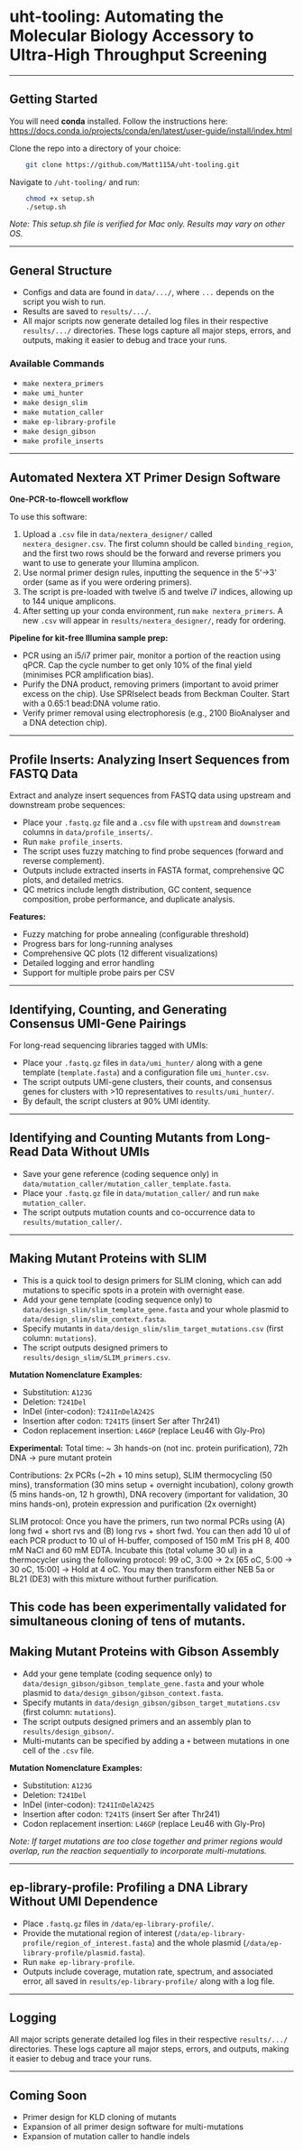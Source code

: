 # uht-tooling: Automating the Molecular Biology Accessory to Ultra-High Throughput Screening

---

## Getting Started

You will need **conda** installed. Follow the instructions here:
https://docs.conda.io/projects/conda/en/latest/user-guide/install/index.html

Clone the repo into a directory of your choice:

```bash
	git clone https://github.com/Matt115A/uht-tooling.git
```

Navigate to `/uht-tooling/` and run:

```bash
	chmod +x setup.sh
	./setup.sh
```

*Note: This setup.sh file is verified for Mac only. Results may vary on other OS.*

---

## General Structure

- Configs and data are found in `data/.../`, where `...` depends on the script you wish to run.
- Results are saved to `results/.../`.
- All major scripts now generate detailed log files in their respective `results/.../` directories. These logs capture all major steps, errors, and outputs, making it easier to debug and trace your runs.

### Available Commands

- `make nextera_primers`
- `make umi_hunter`
- `make design_slim`
- `make mutation_caller`
- `make ep-library-profile`
- `make design_gibson`
- `make profile_inserts`

---

## Automated Nextera XT Primer Design Software

**One-PCR-to-flowcell workflow**

To use this software:
1. Upload a `.csv` file in `data/nextera_designer/` called `nextera_designer.csv`. The first column should be called `binding_region`, and the first two rows should be the forward and reverse primers you want to use to generate your Illumina amplicon.
2. Use normal primer design rules, inputting the sequence in the 5'→3' order (same as if you were ordering primers).
3. The script is pre-loaded with twelve i5 and twelve i7 indices, allowing up to 144 unique amplicons.
4. After setting up your conda environment, run `make nextera_primers`. A new `.csv` will appear in `results/nextera_designer/`, ready for ordering.

**Pipeline for kit-free Illumina sample prep:**
- PCR using an i5/i7 primer pair, monitor a portion of the reaction using qPCR. Cap the cycle number to get only 10% of the final yield (minimises PCR amplification bias).
- Purify the DNA product, removing primers (important to avoid primer excess on the chip). Use SPRIselect beads from Beckman Coulter. Start with a 0.65:1 bead:DNA volume ratio.
- Verify primer removal using electrophoresis (e.g., 2100 BioAnalyser and a DNA detection chip).

---

## Profile Inserts: Analyzing Insert Sequences from FASTQ Data

Extract and analyze insert sequences from FASTQ data using upstream and downstream probe sequences:

- Place your `.fastq.gz` file and a `.csv` file with `upstream` and `downstream` columns in `data/profile_inserts/`.
- Run `make profile_inserts`.
- The script uses fuzzy matching to find probe sequences (forward and reverse complement).
- Outputs include extracted inserts in FASTA format, comprehensive QC plots, and detailed metrics.
- QC metrics include length distribution, GC content, sequence composition, probe performance, and duplicate analysis.

**Features:**
- Fuzzy matching for probe annealing (configurable threshold)
- Progress bars for long-running analyses
- Comprehensive QC plots (12 different visualizations)
- Detailed logging and error handling
- Support for multiple probe pairs per CSV

---

## Identifying, Counting, and Generating Consensus UMI-Gene Pairings

For long-read sequencing libraries tagged with UMIs:
- Place your `.fastq.gz` files in `data/umi_hunter/` along with a gene template (`template.fasta`) and a configuration file `umi_hunter.csv`.
- The script outputs UMI-gene clusters, their counts, and consensus genes for clusters with >10 representatives to `results/umi_hunter/`.
- By default, the script clusters at 90% UMI identity.

---

## Identifying and Counting Mutants from Long-Read Data Without UMIs

- Save your gene reference (coding sequence only) in `data/mutation_caller/mutation_caller_template.fasta`.
- Place your `.fastq.gz` file in `data/mutation_caller/` and run `make mutation_caller`.
- The script outputs mutation counts and co-occurrence data to `results/mutation_caller/`.

---

## Making Mutant Proteins with SLIM


- This is a quick tool to design primers for SLIM cloning, which can add mutations to specific spots in a protein with overnight ease.
- Add your gene template (coding sequence only) to `data/design_slim/slim_template_gene.fasta` and your whole plasmid to `data/design_slim/slim_context.fasta`.
- Specify mutants in `data/design_slim/slim_target_mutations.csv` (first column: `mutations`).
- The script outputs designed primers to `results/design_slim/SLIM_primers.csv`.

**Mutation Nomenclature Examples:**
- Substitution: `A123G`
- Deletion: `T241Del`
- InDel (inter-codon): `T241InDelA242S`
- Insertion after codon: `T241TS` (insert Ser after Thr241)
- Codon replacement insertion: `L46GP` (replace Leu46 with Gly-Pro)

**Experimental:**
Total time:
~ 3h hands-on (not inc. protein purification), 72h DNA -> pure mutant protein

Contributions:
2x PCRs (~2h + 10 mins setup), SLIM thermocycling (50 mins), transformation (30 mins setup + overnight incubation), colony growth (5 mins hands-on, 12 h growth), DNA recovery (important for validation, 30 mins hands-on), protein expression and purification (2x overnight)

SLIM protocol:
Once you have the primers, run two normal PCRs using (A) long fwd + short rvs and (B) long rvs + short fwd. You can then add 10 ul of each PCR product to 10 ul of H-buffer, composed of 150 mM Tris pH 8, 400 mM NaCl and 60 mM EDTA. Incubate this (total volume 30 ul) in a thermocycler using the following protocol: 99 oC, 3:00 -> 2x [65 oC, 5:00 -> 30 oC, 15:00] -> Hold at 4 oC. You may then transform either NEB 5a or BL21 (DE3) with this mixture without further purification.

This code has been experimentally validated for simultaneous cloning of tens of mutants.
---

## Making Mutant Proteins with Gibson Assembly

- Add your gene template (coding sequence only) to `data/design_gibson/gibson_template_gene.fasta` and your whole plasmid to `data/design_gibson/gibson_context.fasta`.
- Specify mutants in `data/design_gibson/gibson_target_mutations.csv` (first column: `mutations`).
- The script outputs designed primers and an assembly plan to `results/design_gibson/`.
- Multi-mutants can be specified by adding a `+` between mutations in one cell of the `.csv` file.

**Mutation Nomenclature Examples:**
- Substitution: `A123G`
- Deletion: `T241Del`
- InDel (inter-codon): `T241InDelA242S`
- Insertion after codon: `T241TS` (insert Ser after Thr241)
- Codon replacement insertion: `L46GP` (replace Leu46 with Gly-Pro)

*Note: If target mutations are too close together and primer regions would overlap, run the reaction sequentially to incorporate multi-mutations.*

---

## ep-library-profile: Profiling a DNA Library Without UMI Dependence

- Place `.fastq.gz` files in `/data/ep-library-profile/`.
- Provide the mutational region of interest (`/data/ep-library-profile/region_of_interest.fasta`) and the whole plasmid (`/data/ep-library-profile/plasmid.fasta`).
- Run `make ep-library-profile`.
- Outputs include coverage, mutation rate, spectrum, and associated error, all saved in `results/ep-library-profile/` along with a log file.

---

## Logging

All major scripts generate detailed log files in their respective `results/.../` directories. These logs capture all major steps, errors, and outputs, making it easier to debug and trace your runs.

---

## Coming Soon

- Primer design for KLD cloning of mutants
- Expansion of all primer design software for multi-mutations
- Expansion of mutation caller to handle indels


